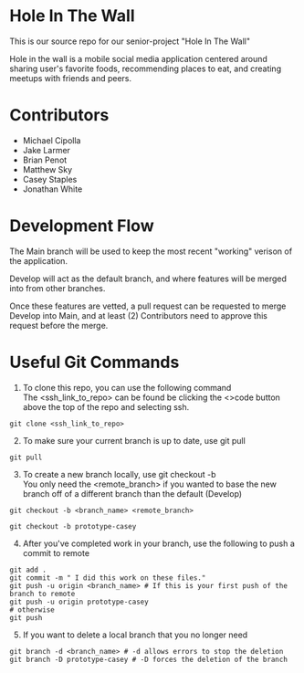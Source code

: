 # Hole In The Wall
This is our source repo for our senior-project "Hole In The Wall"  

Hole in the wall is a mobile social media application centered around sharing user's favorite foods, recommending places to eat, and creating meetups with friends and peers. 

# Contributors
- Michael Cipolla
- Jake Larmer
- Brian Penot
- Matthew Sky
- Casey Staples
- Jonathan White 

# Development Flow
The Main branch will be used to keep the most recent "working" verison of the application.  

Develop will act as the default branch, and where features will be merged into from other branches.  

Once these features are vetted, a pull request can be requested to merge Develop into Main, and at least (2) Contributors need to approve this request before the merge.  

# Useful Git Commands
1. To clone this repo, you can use the following command  
The <ssh_link_to_repo> can be found be clicking the <>code button above the top of the repo and selecting ssh. 
```
git clone <ssh_link_to_repo> 
```
2. To make sure your current branch is up to date, use git pull  
```
git pull 
```
3. To create a new branch locally, use git checkout -b  
You only need the <remote_branch> if you wanted to base the new branch off of a different branch than the default (Develop) 
```
git checkout -b <branch_name> <remote_branch> 

git checkout -b prototype-casey 
```
4. After you've completed work in your branch, use the following to push a commit to remote  
```
git add . 
git commit -m " I did this work on these files."
git push -u origin <branch_name> # If this is your first push of the branch to remote 
git push -u origin prototype-casey
# otherwise
git push 
```
5. If you want to delete a local branch that you no longer need  
```
git branch -d <branch_name> # -d allows errors to stop the deletion 
git branch -D prototype-casey # -D forces the deletion of the branch
```
